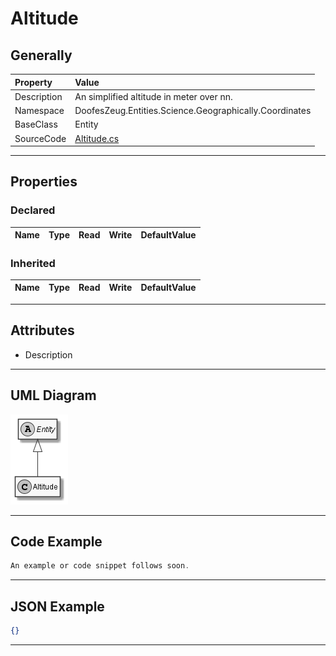 ﻿# Altitude

## Generally

|Property|Value|
|:-|:-|
|Description|An simplified altitude in meter over nn.|
|Namespace|DoofesZeug.Entities.Science.Geographically.Coordinates|
|BaseClass|Entity|
|SourceCode|[Altitude.cs](../../../../DoofesZeug.Library/Src/Entities/Science/Geographically/Coordinates/Altitude.cs)|

---

## Properties

### Declared

|Name|Type|Read|Write|DefaultValue|
|:---|:---|:--:|:---:|:-----------|

### Inherited

|Name|Type|Read|Write|DefaultValue|
|:---|:---|:--:|:---:|:-----------|

---

## Attributes

- Description

---

## UML Diagram

![Altitude.png](./Altitude.png "Altitude")

---

## Code Example

```cs
An example or code snippet follows soon.
```

---

## JSON Example

```json
{}
```

---


